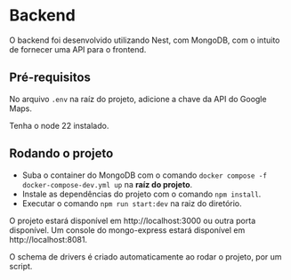 # Backend

O backend foi desenvolvido utilizando Nest, com MongoDB, com o intuito de fornecer uma API para o frontend.

## Pré-requisitos
No arquivo `.env` na raíz do projeto, adicione a chave da API do Google Maps.
 
Tenha o node 22 instalado.


## Rodando o projeto

- Suba o container do MongoDB com o comando `docker compose -f docker-compose-dev.yml up` na **raíz do projeto**.
- Instale as dependências do projeto com o comando `npm install`.
- Executar o comando `npm run start:dev` na raiz do diretório.

O projeto estará disponível em http://localhost:3000 ou outra porta disponível.
Um console do mongo-express estará disponível em http://localhost:8081.

O schema de drivers é criado automaticamente ao rodar o projeto, por um script.